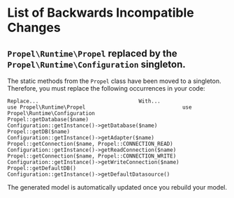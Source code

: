 # List of Backwards Incompatible Changes

## `Propel\Runtime\Propel` replaced by the `Propel\Runtime\Configuration` singleton.

The static methods from the `Propel` class have been moved to a singleton. Therefore, you must replace the following occurrences in your code:

    Replace...                                With...
    use Propel\Runtime\Propel                               use Propel\Runtime\Configuration
    Propel::getDatabase($name)                              Configuration::getInstance()->getDatabase($name)
    Propel::getDB($name)                                    Configuration::getInstance()->getAdapter($name)
    Propel::getConnection($name, Propel::CONNECTION_READ)   Configuration::getInstance()->getReadConnection($name)
    Propel::getConnection($name, Propel::CONNECTION_WRITE)  Configuration::getInstance()->getWriteConnection($name)
    Propel::getDefaultDB()                                  Configuration::getInstance()->getDefaultDatasource()

The generated model is automatically updated once you rebuild your model.